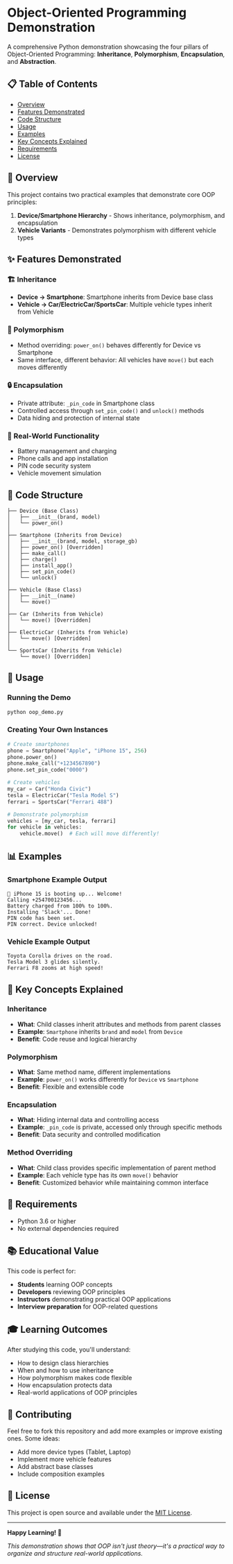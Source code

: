 # Object-Oriented Programming Demonstration

A comprehensive Python demonstration showcasing the four pillars of Object-Oriented Programming: **Inheritance**, **Polymorphism**, **Encapsulation**, and **Abstraction**.

## 📋 Table of Contents

- [Overview](#overview)
- [Features Demonstrated](#features-demonstrated)
- [Code Structure](#code-structure)
- [Usage](#usage)
- [Examples](#examples)
- [Key Concepts Explained](#key-concepts-explained)
- [Requirements](#requirements)
- [License](#license)

## 🎯 Overview

This project contains two practical examples that demonstrate core OOP principles:

1. **Device/Smartphone Hierarchy** - Shows inheritance, polymorphism, and encapsulation
2. **Vehicle Variants** - Demonstrates polymorphism with different vehicle types

## ✨ Features Demonstrated

### 🏗️ Inheritance
- **Device → Smartphone**: Smartphone inherits from Device base class
- **Vehicle → Car/ElectricCar/SportsCar**: Multiple vehicle types inherit from Vehicle

### 🔄 Polymorphism
- Method overriding: `power_on()` behaves differently for Device vs Smartphone
- Same interface, different behavior: All vehicles have `move()` but each moves differently

### 🔒 Encapsulation
- Private attribute: `_pin_code` in Smartphone class
- Controlled access through `set_pin_code()` and `unlock()` methods
- Data hiding and protection of internal state

### 📱 Real-World Functionality
- Battery management and charging
- Phone calls and app installation
- PIN code security system
- Vehicle movement simulation

## 📁 Code Structure

```
├── Device (Base Class)
│   ├── __init__(brand, model)
│   └── power_on()
│
├── Smartphone (Inherits from Device)
│   ├── __init__(brand, model, storage_gb)
│   ├── power_on() [Overridden]
│   ├── make_call()
│   ├── charge()
│   ├── install_app()
│   ├── set_pin_code()
│   └── unlock()
│
├── Vehicle (Base Class)
│   ├── __init__(name)
│   └── move()
│
├── Car (Inherits from Vehicle)
│   └── move() [Overridden]
│
├── ElectricCar (Inherits from Vehicle)
│   └── move() [Overridden]
│
└── SportsCar (Inherits from Vehicle)
    └── move() [Overridden]
```

## 🚀 Usage

### Running the Demo

```bash
python oop_demo.py
```

### Creating Your Own Instances

```python
# Create smartphones
phone = Smartphone("Apple", "iPhone 15", 256)
phone.power_on()
phone.make_call("+1234567890")
phone.set_pin_code("0000")

# Create vehicles
my_car = Car("Honda Civic")
tesla = ElectricCar("Tesla Model S")
ferrari = SportsCar("Ferrari 488")

# Demonstrate polymorphism
vehicles = [my_car, tesla, ferrari]
for vehicle in vehicles:
    vehicle.move()  # Each will move differently!
```

## 📊 Examples

### Smartphone Example Output
```
📱 iPhone 15 is booting up... Welcome!
Calling +254700123456...
Battery charged from 100% to 100%.
Installing 'Slack'... Done!
PIN code has been set.
PIN correct. Device unlocked!
```

### Vehicle Example Output
```
Toyota Corolla drives on the road.
Tesla Model 3 glides silently.
Ferrari F8 zooms at high speed!
```

## 🧠 Key Concepts Explained

### Inheritance
- **What**: Child classes inherit attributes and methods from parent classes
- **Example**: `Smartphone` inherits `brand` and `model` from `Device`
- **Benefit**: Code reuse and logical hierarchy

### Polymorphism
- **What**: Same method name, different implementations
- **Example**: `power_on()` works differently for `Device` vs `Smartphone`
- **Benefit**: Flexible and extensible code

### Encapsulation
- **What**: Hiding internal data and controlling access
- **Example**: `_pin_code` is private, accessed only through specific methods
- **Benefit**: Data security and controlled modification

### Method Overriding
- **What**: Child class provides specific implementation of parent method
- **Example**: Each vehicle type has its own `move()` behavior
- **Benefit**: Customized behavior while maintaining common interface

## 🔧 Requirements

- Python 3.6 or higher
- No external dependencies required

## 📚 Educational Value

This code is perfect for:
- **Students** learning OOP concepts
- **Developers** reviewing OOP principles
- **Instructors** demonstrating practical OOP applications
- **Interview preparation** for OOP-related questions

## 🎓 Learning Outcomes

After studying this code, you'll understand:
- How to design class hierarchies
- When and how to use inheritance
- How polymorphism makes code flexible
- How encapsulation protects data
- Real-world applications of OOP principles

## 🤝 Contributing

Feel free to fork this repository and add more examples or improve existing ones. Some ideas:
- Add more device types (Tablet, Laptop)
- Implement more vehicle features
- Add abstract base classes
- Include composition examples

## 📄 License

This project is open source and available under the [MIT License](LICENSE).

---

**Happy Learning! 🎉**

*This demonstration shows that OOP isn't just theory—it's a practical way to organize and structure real-world applications.*